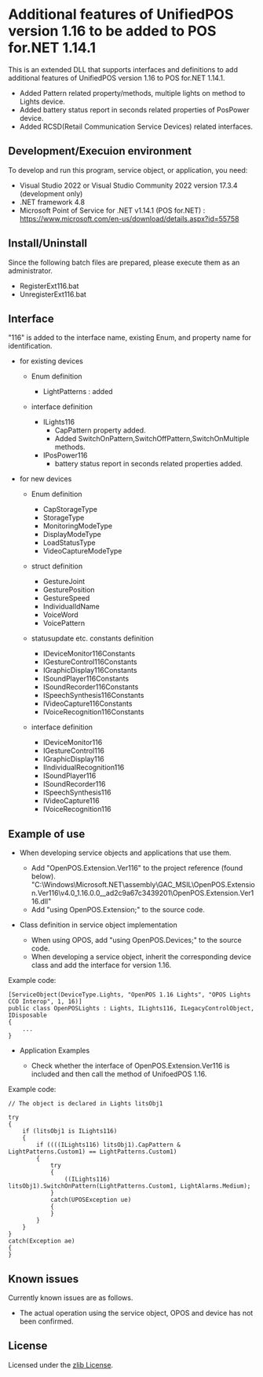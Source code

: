# Additional features of UnifiedPOS version 1.16 to be added to POS for.NET 1.14.1

This is an extended DLL that supports interfaces and definitions to add additional features of UnifiedPOS version 1.16 to POS for.NET 1.14.1.  

- Added Pattern related property/methods, multiple lights on method to Lights device.  
- Added battery status report in seconds related properties of PosPower device.  
- Added RCSD(Retail Communication Service Devices) related interfaces.  


## Development/Execuion environment

To develop and run this program, service object, or application, you need:

- Visual Studio 2022 or Visual Studio Community 2022  version 17.3.4 (development only)  
- .NET framework 4.8  
- Microsoft Point of Service for .NET v1.14.1 (POS for.NET) : https://www.microsoft.com/en-us/download/details.aspx?id=55758  

## Install/Uninstall

Since the following batch files are prepared, please execute them as an administrator.

- RegisterExt116.bat
- UnregisterExt116.bat


## Interface

"116" is added to the interface name, existing Enum, and property name for identification.

- for existing devices
  - Enum definition
    - LightPatterns : added

  - interface definition
    - ILights116
      - CapPattern property added.
      - Added SwitchOnPattern,SwitchOffPattern,SwitchOnMultiple methods.
    - IPosPower116
      - battery status report in seconds related properties added.

- for new devices
  - Enum definition
    - CapStorageType
    - StorageType
    - MonitoringModeType
    - DisplayModeType
    - LoadStatusType
    - VideoCaptureModeType

  - struct definition
    - GestureJoint
    - GesturePosition
    - GestureSpeed
    - IndividualIdName
    - VoiceWord
    - VoicePattern

  - statusupdate etc. constants definition
    - IDeviceMonitor116Constants
    - IGestureControl116Constants
    - IGraphicDisplay116Constants
    - ISoundPlayer116Constants
    - ISoundRecorder116Constants
    - ISpeechSynthesis116Constants
    - IVideoCapture116Constants
    - IVoiceRecognition116Constants

  - interface definition
    - IDeviceMonitor116
    - IGestureControl116
    - IGraphicDisplay116
    - IIndividualRecognition116
    - ISoundPlayer116
    - ISoundRecorder116
    - ISpeechSynthesis116
    - IVideoCapture116
    - IVoiceRecognition116


## Example of use

- When developing service objects and applications that use them.

  - Add "OpenPOS.Extension.Ver116" to the project reference (found below).
    "C:\\Windows\\Microsoft.NET\\assembly\\GAC_MSIL\\OpenPOS.Extension.Ver116\\v4.0_1.16.0.0__ad2c9a67c3439201\\OpenPOS.Extension.Ver116.dll"
  - Add "using OpenPOS.Extension;" to the source code.

- Class definition in service object implementation

  - When using OPOS, add "using OpenPOS.Devices;" to the source code.
  - When developing a service object, inherit the corresponding device class and add the interface for version 1.16.

Example code:


    [ServiceObject(DeviceType.Lights, "OpenPOS 1.16 Lights", "OPOS Lights CCO Interop", 1, 16)]
    public class OpenPOSLights : Lights, ILights116, ILegacyControlObject, IDisposable
    {
        ...
    }

- Application Examples

  - Check whether the interface of OpenPOS.Extension.Ver116 is included and then call the method of UnifoedPOS 1.16.  

Example code:


    // The object is declared in Lights litsObj1
    
    try
    {
        if (litsObj1 is ILights116)
        {
            if ((((ILights116) litsObj1).CapPattern & LightPatterns.Custom1) == LightPatterns.Custom1)
            {
                try
                {
                    ((ILights116) litsObj1).SwitchOnPattern(LightPatterns.Custom1, LightAlarms.Medium);
                }
                catch(UPOSException ue)
                {
                }
            }
        }
    }
    catch(Exception ae)
    {
    }


## Known issues

Currently known issues are as follows.

- The actual operation using the service object, OPOS and device has not been confirmed.  

## License

Licensed under the [zlib License](./LICENSE).
